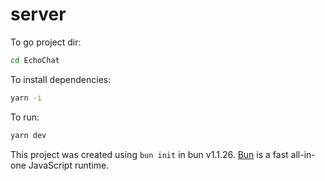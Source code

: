 # server
To go project dir:

```bash
cd EchoChat
```

To install dependencies:

```bash
yarn -i
```

To run:

```bash
yarn dev
```

This project was created using `bun init` in bun v1.1.26. [Bun](https://bun.sh) is a fast all-in-one JavaScript runtime.
